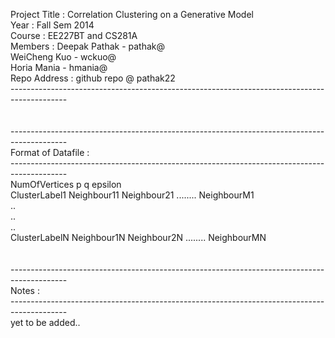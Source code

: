 Project Title : Correlation Clustering on a Generative Model<br/>
Year :          Fall Sem 2014<br/>
Course :        EE227BT and CS281A<br/>
Members :       Deepak Pathak - pathak@<br/>
                WeiCheng Kuo - wckuo@<br/>
                Horia Mania - hmania@<br/>
Repo Address :	github repo @ pathak22<br/>
--------------------------------------------------------------------------------------------<br/>
<br/>
<br/>
--------------------------------------------------------------------------------------------<br/>
Format of Datafile :<br/>
--------------------------------------------------------------------------------------------<br/>
NumOfVertices p q epsilon<br/>
ClusterLabel1 Neighbour11 Neighbour21 ........ NeighbourM1<br/>
..<br/>
..<br/>
..<br/>
ClusterLabelN Neighbour1N Neighbour2N ........ NeighbourMN<br/>
<br/>
<br/>
--------------------------------------------------------------------------------------------<br/>
Notes :<br/>
--------------------------------------------------------------------------------------------<br/>
yet to be added..
